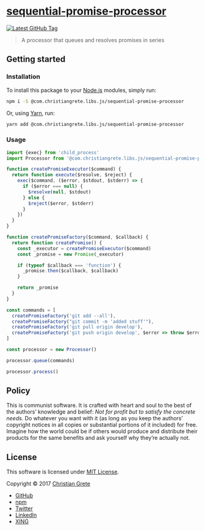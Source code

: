 # [sequential-promise-processor][github-url]

[![Latest GitHub Tag][shield-github-tag]][github-tags-url]

> A processor that queues and resolves promises in series

## Getting started

### Installation

To install this package to your [Node.js](https://nodejs.org) modules, simply run:
```sh
npm i -S @com.christiangrete.libs.js/sequential-promise-processor
```
Or, using [Yarn](https://yarnpkg.com), run:
```sh
yarn add @com.christiangrete.libs.js/sequential-promise-processor
```

### Usage
```js
import {exec} from 'child_process'
import Processor from '@com.christiangrete.libs.js/sequential-promise-processor'

function createPromiseExecutor($command) {
  return function execute($resolve, $reject) {
    exec($command, ($error, $stdout, $stderr) => {
      if ($error === null) {
        $resolve(null, $stdout)
      } else {
        $reject($error, $stderr)
      }
    })
  }
}

function createPromiseFactory($command, $callback) {
  return function createPromise() {
    const _executor = createPromiseExecutor($command)
    const _promise = new Promise(_executor)

    if (typeof $callback === 'function') {
      _promise.then($callback, $callback)
    }

    return _promise
  }
}

const commands = [
  createPromiseFactory('git add --all'),
  createPromiseFactory("git commit -m 'added stuff'"),
  createPromiseFactory('git pull origin develop'),
  createPromiseFactory('git push origin develop', $error => throw $error)
]

const processor = new Processor()

processor.queue(commands)

processor.process()
```

## Policy

This is communist software. It is crafted with heart and soul to the best of the authors’ knowledge and belief: _Not for profit but to satisfy the concrete needs._ Do whatever you want with it (as long as you keep the authors’ copyright notices in all copies or substantial portions of it included) for free. Imagine how the world could be if others would produce and distribute their products for the same benefits and ask yourself why they’re actually not.

## License

This software is licensed under [MIT License](LICENSE.md).

Copyright © 2017 [Christian Grete](https://christiangrete.com)
- [GitHub](https://github.com/ChristianGrete)
- [npm](https://www.npmjs.com/~christiangrete)
- [Twitter](https://twitter.com/ChristianGrete)
- [LinkedIn](https://www.linkedin.com/in/ChristianGrete)
- [XING](https://www.xing.com/profile/Christian_Grete2)

[github-tags-url]: https://github.com/ChristianGrete/sequential-promise-processor/tags
[github-url]: https://github.com/ChristianGrete/sequential-promise-processor
[npm-badge]: https://nodei.co/npm/sequential-promise-processor
[package-quality-url]: http://packagequality.com/#?package=sequential-promise-processor
[shield-github-tag]: https://img.shields.io/github/tag/ChristianGrete/sequential-promise-processor.svg
[shield-package-quality]: http://npm.packagequality.com/shield/sequential-promise-processor.svg
